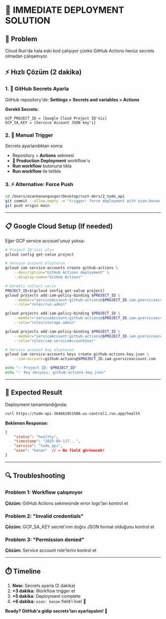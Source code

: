 # 🚀 IMMEDIATE DEPLOYMENT SOLUTION

## 🎯 Problem
Cloud Run'da hala eski kod çalışıyor çünkü GitHub Actions henüz secrets olmadan çalışamıyor.

## ⚡ Hızlı Çözüm (2 dakika)

### 1. 🔑 GitHub Secrets Ayarla
GitHub repository'de: **Settings > Secrets and variables > Actions**

**Gerekli Secrets:**
```
GCP_PROJECT_ID = [Google Cloud Project ID'niz]  
GCP_SA_KEY = [Service Account JSON key'i]
```

### 2. 🚀 Manual Trigger
Secrets ayarlandıktan sonra:
- Repository > **Actions** sekmesi
- **🚀 Production Deployment** workflow'u
- **Run workflow** butonuna tıkla
- **Run workflow** ile tetikle

### 3. ⚡ Alternative: Force Push
```bash
cd /Users/ozankenangungor/Desktop/rust-ders/2_todo_api
git commit --allow-empty -m "trigger: force deployment with ozan:kenan field"
git push origin main
```

---

## 📋 Google Cloud Setup (If needed)

Eğer GCP service account'unuz yoksa:

```bash
# Project ID'nizi alın
gcloud config get-value project

# Service account oluşturun
gcloud iam service-accounts create github-actions \
    --description="GitHub Actions deployment" \
    --display-name="GitHub Actions"

# Gerekli rolleri verin
PROJECT_ID=$(gcloud config get-value project)
gcloud projects add-iam-policy-binding $PROJECT_ID \
    --member="serviceAccount:github-actions@$PROJECT_ID.iam.gserviceaccount.com" \
    --role="roles/run.admin"

gcloud projects add-iam-policy-binding $PROJECT_ID \
    --member="serviceAccount:github-actions@$PROJECT_ID.iam.gserviceaccount.com" \
    --role="roles/storage.admin"

gcloud projects add-iam-policy-binding $PROJECT_ID \
    --member="serviceAccount:github-actions@$PROJECT_ID.iam.gserviceaccount.com" \
    --role="roles/iam.serviceAccountUser"

# Service account key oluşturun
gcloud iam service-accounts keys create github-actions-key.json \
    --iam-account=github-actions@$PROJECT_ID.iam.gserviceaccount.com

echo "✅ Project ID: $PROJECT_ID"
echo "✅ Key dosyası: github-actions-key.json"
```

---

## 🎯 Expected Result

Deployment tamamlandığında:
```bash
curl https://todo-api-364661851580.us-central1.run.app/health
```

**Beklenen Response:**
```json
{
    "status": "healthy",
    "timestamp": "2025-09-11T...",
    "service": "todo_api",
    "ozan": "kenan"  // ← Bu field görünecek!
}
```

---

## 🔍 Troubleshooting

### Problem 1: Workflow çalışmıyor
**Çözüm:** GitHub Actions sekmesinde error logs'ları kontrol et

### Problem 2: "Invalid credentials" 
**Çözüm:** GCP_SA_KEY secret'ının doğru JSON format olduğunu kontrol et

### Problem 3: "Permission denied"
**Çözüm:** Service account role'lerini kontrol et

---

## ⏱️ Timeline

1. **Now:** Secrets ayarla (2 dakika)
2. **+3 dakika:** Workflow trigger et  
3. **+5 dakika:** Deployment complete
4. **+6 dakika:** `ozan: kenan` field'i live! 🎉

**Ready? GitHub'a gidip secrets'ları ayarlayalım! 🚀**
